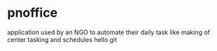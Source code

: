 pnoffice
========

application used by an NGO to automate their daily task like making of center tasking and schedules hello git